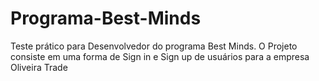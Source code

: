 # Programa-Best-Minds
 Teste prático para Desenvolvedor do programa Best Minds. O Projeto consiste em uma forma de Sign in e Sign up de usuários para a empresa Oliveira Trade 
